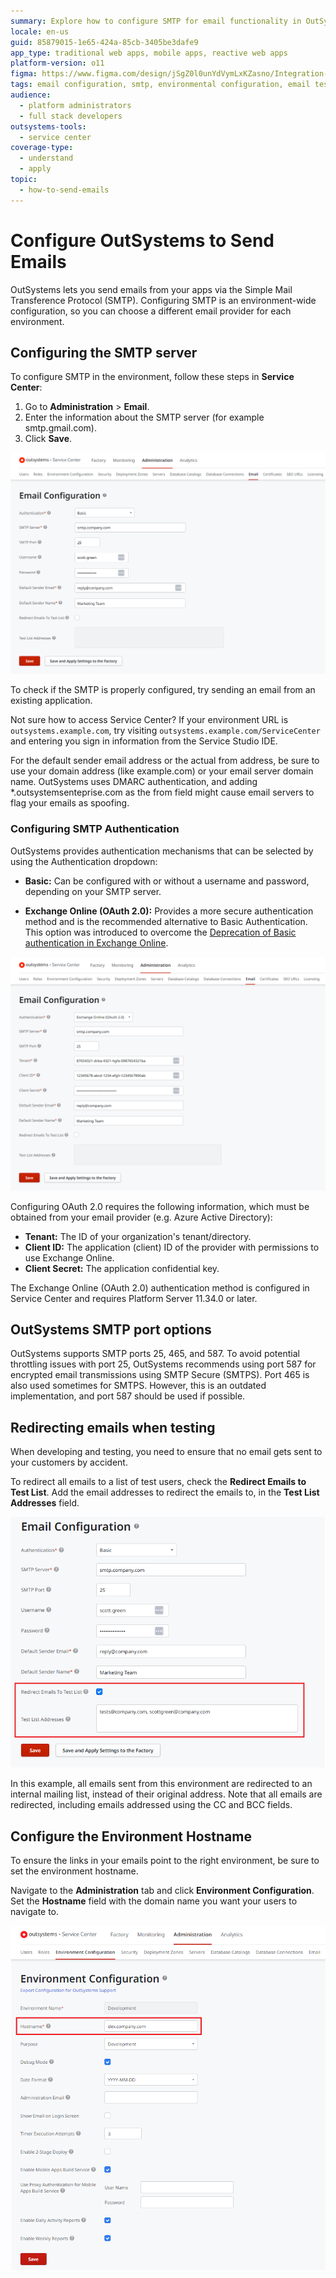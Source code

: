 ```yaml
---
summary: Explore how to configure SMTP for email functionality in OutSystems 11 (O11).
locale: en-us
guid: 85879015-1e65-424a-85cb-3405be3dafe9
app_type: traditional web apps, mobile apps, reactive web apps
platform-version: o11
figma: https://www.figma.com/design/jSgZ0l0unYdVymLxKZasno/Integration-with-external-systems?node-id=418-80&p=f&t=8K3W2DzRJD9SmGT6-0
tags: email configuration, smtp, environmental configuration, email testing, service center
audience:
  - platform administrators
  - full stack developers
outsystems-tools:
  - service center
coverage-type:
  - understand
  - apply
topic:
  - how-to-send-emails
---
```


# Configure OutSystems to Send Emails

OutSystems lets you send emails from your apps via the Simple Mail Transference Protocol (SMTP). Configuring SMTP is an environment-wide configuration, so you can choose a different email provider for each environment.

## Configuring the SMTP server

To configure SMTP in the environment, follow these steps in **Service Center**:

1. Go to **Administration** > **Email**.
1. Enter the information about the SMTP server (for example smtp.gmail.com).
1. Click **Save**.

![Screenshot of SMTP server configuration steps in OutSystems Service Center](images/email-config-1-sc.png "SMTP Server Configuration in OutSystems Service Center")

To check if the SMTP is properly configured, try sending an email from an existing application.

<div class="info" markdown="1">

Not sure how to access Service Center? If your environment URL is `outsystems.example.com`, try visiting `outsystems.example.com/ServiceCenter` and entering you sign in information from the Service Studio IDE.

</div>

<div class="warning" markdown="1">

For the default sender email address or the actual from address, be sure to use your domain address (like example.com) or your email server domain name. OutSystems uses DMARC authentication, and adding *.outsystemsenteprise.com as the from field might cause email servers to flag your emails as spoofing.

</div>

### Configuring SMTP Authentication

OutSystems provides authentication mechanisms that can be selected by using the Authentication dropdown:

* **Basic:** Can be configured with or without a username and password, depending on your SMTP server.

* **Exchange Online (OAuth 2.0):** Provides a more secure authentication method and is the recommended alternative to Basic Authentication. This option was introduced to overcome the [Deprecation of Basic authentication in Exchange Online](https://learn.microsoft.com/en-us/exchange/clients-and-mobile-in-exchange-online/deprecation-of-basic-authentication-exchange-online).

![Screenshot of SMTP server configuration steps in OutSystems Service Center](images/email-config-3-sc.png "SMTP Server Configuration in OutSystems Service Center")

Configuring OAuth 2.0 requires the following information, which must be obtained from your email provider (e.g. Azure Active Directory):

* **Tenant:** The ID of your organization's tenant/directory.
* **Client ID:** The application (client) ID of the provider with permissions to use Exchange Online.
* **Client Secret:** The application confidential key.

<div class="info" markdown="1">

The Exchange Online (OAuth 2.0) authentication method is configured in Service Center and requires Platform Server 11.34.0 or later.

</div>

## OutSystems SMTP port options

OutSystems supports SMTP ports 25, 465, and 587. To avoid potential throttling issues with port 25,  OutSystems recommends using port 587 for encrypted email transmissions using SMTP Secure (SMTPS). Port 465 is also used sometimes for SMTPS. However, this is an outdated implementation, and port 587 should be used if possible.

## Redirecting emails when testing

When developing and testing, you need to ensure that no email gets sent to your customers by accident.

To redirect all emails to a list of test users, check the **Redirect Emails to Test List**. Add the email addresses to redirect the emails to, in the **Test List Addresses** field.

![Interface for redirecting emails to a test list in OutSystems](images/email-config-2-sc.png "Redirecting Emails to Test List in OutSystems")

In this example, all emails sent from this environment are redirected to an internal mailing list, instead of their original address.
Note that all emails are redirected, including emails addressed using the CC and BCC fields.

## Configure the Environment Hostname

To ensure the links in your emails point to the right environment, be sure to set the environment hostname.

Navigate to the **Administration** tab and click **Environment Configuration**. Set the **Hostname** field with the domain name you want your users to navigate to.

![Form for setting the environment hostname in OutSystems administration settings](images/environ-config-sc.png "Setting Environment Hostname in OutSystems")
